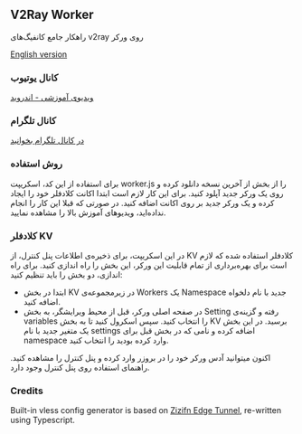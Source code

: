 
## V2Ray Worker
 راهکار جامع کانفیگ‌های v2ray روی ورکر

[English version](https://github.com/vfarid/v2ray-worker/blob/main/README.md)

### کانال یوتیوب
[ویدیوی آموزشی - اندروید](https://youtu.be/Jb_6jmrKKyo)

### کانال تلگرام
[در کانال تلگرام بخوانید](https://t.me/vahidgeek/140)

### روش استفاده
برای استفاده از این کد، اسکریپت worker.js را از بخش از آخرین نسخه دانلود کرده و روی یک ورکر جدید آپلود کنید.
برای این کار لازم است ابتدا اکانت کلادفلر خود را ایجاد کرده و یک ورکر جدید بر روی اکانت اضافه کنید. در صورتی که قبلا این کار را انجام نداده‌اید، ویدیوهای آموزش بالا را مشاهده نمایید.

### کلادفلر KV
در این اسکریپت، برای ذخیره‌ی اطلاعات پنل کنترل، از KV کلادفلر استفاده شده که لازم است برای بهره‌برداری از تمام قابلیت این ورکر، این بخش را راه اندازی کنید.
برای راه اندازی، دو بخش را باید تنظیم کنید:
 - ابتدا در بخش KV در زیرمجموعه‌ی Workers یک Namespace جدید با نام دلخواه اضافه کنید.
 - در صفحه اصلی ورکر، قبل از محیط ویرایشگر، به بخش Setting رفته و گزینه‌ی variables را انتخاب کنید. سپس اسکرول کنید تا به بخش KV برسید. در این بخش یک متغیر جدید با نام settings اضافه کرده و نامی که در بخش قبل برای namespace وارد کرده بودید را انتخاب کنید.

اکنون میتوانید آدس ورکر خود را در بروزر وارد کرده و پنل کنترل را مشاهده کنید. راهنمای استفاده روی پنل کنترل وجود دارد.

### Credits
Built-in vless config generator is based on [Zizifn Edge Tunnel](https://github.com/zizifn/edgetunnel), re-written using Typescript.